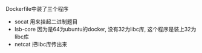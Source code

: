 Dockerfile中装了三个程序

* socat 用来挂起二进制题目
* lsb-core 因为是64为ubuntu的docker, 没有32为libc库, 这个程序是装上32为libc库
* netcat 把libc库传出来